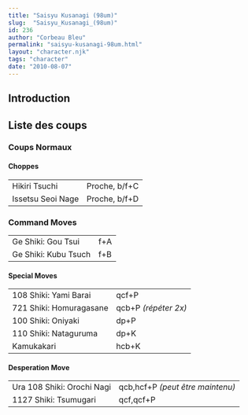```yaml
---
title: "Saisyu Kusanagi (98um)"
slug:  "Saisyu_Kusanagi_(98um)"
id: 236
author: "Corbeau Bleu"
permalink: "saisyu-kusanagi-98um.html"
layout: "character.njk"
tags: "character"
date: "2010-08-07"
---
```


## Introduction

## Liste des coups

### Coups Normaux

#### Choppes

|                   |               |
|-------------------|---------------|
| Hikiri Tsuchi     | Proche, b/f+C |
| Issetsu Seoi Nage | Proche, b/f+D |

### Command Moves

|                      |     |
|----------------------|-----|
| Ge Shiki: Gou Tsui   | f+A |
| Ge Shiki: Kubu Tsuch | f+B |

#### Special Moves

|                         |                      |
|-------------------------|----------------------|
| 108 Shiki: Yami Barai   | qcf+P                |
| 721 Shiki: Homuragasane | qcb+P *(répéter 2x)* |
| 100 Shiki: Oniyaki      | dp+P                 |
| 110 Shiki: Nataguruma   | dp+K                 |
| Kamukakari              | hcb+K                |

#### Desperation Move

|                            |                                  |
|----------------------------|----------------------------------|
| Ura 108 Shiki: Orochi Nagi | qcb,hcf+P *(peut être maintenu)* |
| 1127 Shiki: Tsumugari      | qcf,qcf+P                        |
